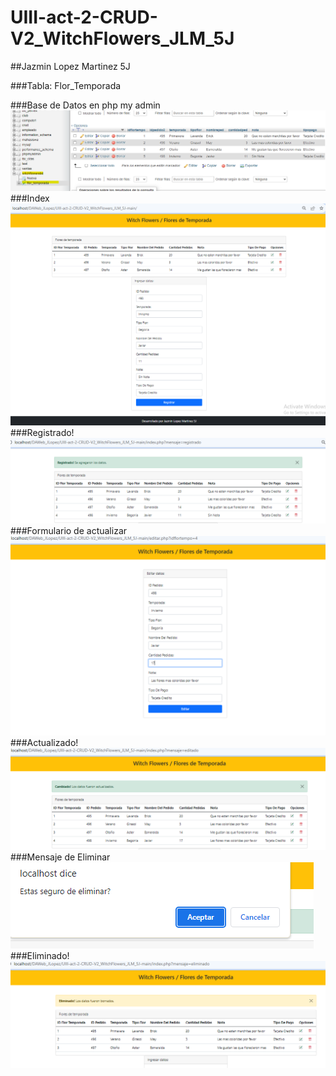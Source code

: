 # UIII-act-2-CRUD-V2_WitchFlowers_JLM_5J
##Jazmin Lopez Martinez 5J

###Tabla: Flor_Temporada

###Base de Datos en php my admin
![BASE DE DATOS](https://github.com/JazLopezMartinez/UIII-act-2-CRUD-V2_WitchFlowers_JLM_5J/blob/main/basededatos.png)
###Index
![INDEX](https://github.com/JazLopezMartinez/UIII-act-2-CRUD-V2_WitchFlowers_JLM_5J/blob/main/index.png)
###Registrado!
![REGISTRADO](https://github.com/JazLopezMartinez/UIII-act-2-CRUD-V2_WitchFlowers_JLM_5J/blob/main/registro.png)
###Formulario de actualizar
![FORMULARIO](https://github.com/JazLopezMartinez/UIII-act-2-CRUD-V2_WitchFlowers_JLM_5J/blob/main/formulario.png)
###Actualizado!
![ACTUALIZADO](https://github.com/JazLopezMartinez/UIII-act-2-CRUD-V2_WitchFlowers_JLM_5J/blob/main/actualizado.png)
###Mensaje de Eliminar
![ELIMINAR](https://github.com/JazLopezMartinez/UIII-act-2-CRUD-V2_WitchFlowers_JLM_5J/blob/main/eliminarmen.png)
###Eliminado!
![ELIMINADO](https://github.com/JazLopezMartinez/UIII-act-2-CRUD-V2_WitchFlowers_JLM_5J/blob/main/eliminado.png)
